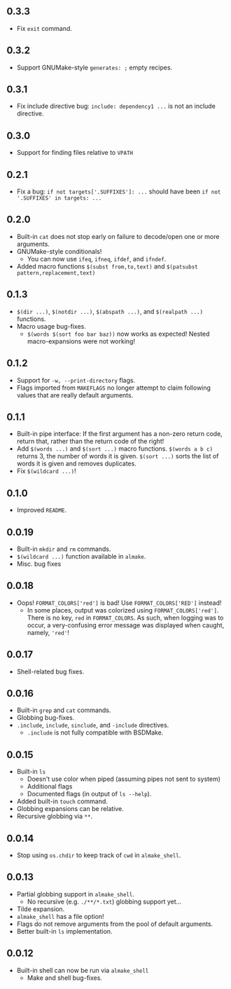 
## 0.3.3
 * Fix `exit` command.

## 0.3.2
 * Support GNUMake-style `generates: ;` empty recipes.

## 0.3.1
 * Fix include directive bug: `include: dependency1 ...` is not an include directive.

## 0.3.0
 * Support for finding files relative to `VPATH`

## 0.2.1
 * Fix a bug: `if not targets['.SUFFIXES']: ...` should have been `if not '.SUFFIXES' in targets: ...` 

## 0.2.0
 * Built-in `cat` does not stop early on failure to decode/open one or more arguments.
 * GNUMake-style conditionals!
    * You can now use `ifeq`, `ifneq`, `ifdef`, and `ifndef`.
 * Added macro functions `$(subst from,to,text)` and `$(patsubst pattern,replacement,text)`

## 0.1.3
 * `$(dir ...)`, `$(notdir ...)`, `$(abspath ...)`, and `$(realpath ...)` functions.
 * Macro usage bug-fixes.
    * `$(words $(sort foo bar baz))` now works as expected! Nested macro-expansions were not working!

## 0.1.2
 * Support for `-w, --print-directory` flags.
 * Flags imported from `MAKEFLAGS` no longer attempt to claim following values that are really default arguments.

## 0.1.1
 * Built-in pipe interface: If the first argument has a non-zero return code, return that, rather than the return code of the right!
 * Add `$(words ...)` and `$(sort ...)` macro functions. `$(words a b c)` returns 3, the number of words it is given. `$(sort ...)` sorts the  list of words it is given and removes duplicates.
 * Fix `$(wildcard ...)`!

## 0.1.0
 * Improved `README`.

## 0.0.19
 * Built-in `mkdir` and `rm` commands.
 * `$(wildcard ...)` function available in `almake`.
 * Misc. bug fixes 

## 0.0.18
 * Oops! `FORMAT_COLORS['red']` is bad! Use `FORMAT_COLORS['RED']` instead!
    * In some places, output was colorized using `FORMAT_COLORS['red']`. There is no key, `red` in `FORMAT_COLORS`. As such, when logging was to occur, a very-confusing error message was displayed when caught, namely, `'red'`!

## 0.0.17
 * Shell-related bug fixes.

## 0.0.16
 * Built-in `grep` and `cat` commands.
 * Globbing bug-fixes.
 * `.include`, `include`, `sinclude`, and `-include` directives.
    * `.include` is not fully compatible with BSDMake.

## 0.0.15
 * Built-in `ls`
    * Doesn't use color when piped (assuming pipes not sent to system)
    * Additional flags
    * Documented flags (in output of `ls --help`).
 * Added built-in `touch` command.
 * Globbing expansions can be relative.
 * Recursive globbing via `**`.

## 0.0.14
 * Stop using `os.chdir` to keep track of `cwd` in `almake_shell`.

## 0.0.13
 * Partial globbing support in `almake_shell`.
    * No recursive (e.g. `./**/*.txt`) globbing support yet...
 * Tilde expansion.
 * `almake_shell` has a file option!
 * Flags do not remove arguments from the pool of default arguments.
 * Better built-in `ls` implementation.

## 0.0.12
 * Built-in shell can now be run via `almake_shell`
    * Make and shell bug-fixes.
